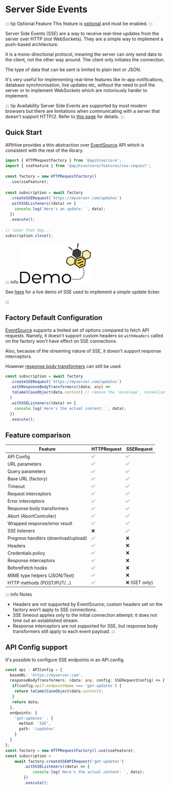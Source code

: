 # Server Side Events
::: tip Optional Feature
This feature is [optional](/guide/optional-features) and must be enabled.
:::

Server Side Events (SSE) are a way to receive real-time updates from the server over HTTP (not WebSockets). They are a simple way to implement a push-based architecture.

It is a mono-directional protocol, meaning the server can only send data to the client, not the other way around. The client only initiates the connection.

The type of data that can be sent is limited to plain text or JSON.

It's very useful for implementing real-time features like in-app notifications, database synchronisation, live updates etc, without the need to poll the server or to implement WebSockets which are notoriously harder to implement.

::: tip Availability
Server Side Events are supported by most modern browsers but there are limitations when communicating with a server that doesn't support HTTP/2.
Refer to [this page](https://developer.mozilla.org/en-US/docs/Web/API/EventSource) for details.
:::

## Quick Start

APIHive provides a thin abstraction over [EventSource](https://developer.mozilla.org/en-US/docs/Web/API/EventSource) API which is consistent with the rest of the library.

```typescript
import { HTTPRequestFactory } from '@apihive/core';
import { sseFeature } from '@apihive/core/features/sse-request';

const factory = new HTTPRequestFactory()
  .use(sseFeature);

const subscription = await factory
  .createSSERequest(`https://myserver.com/updates`)
  .withSSEListeners((data) => {
    console.log(`Here's an update: `, data);
  })
  .execute();

// later that day...
subscription.close();
```

::: info
<a href="../demos/sse-ticker/"><img src="/images/apihive-demo-button.png" alt="Demo" class="demo-button" /></a> 
<p>See <a href="../demos/sse-ticker/">here</a> for a live demo of SSE used to implement a simple update ticker.</p>
:::


## Factory Default Configuration

[EventSource](https://developer.mozilla.org/en-US/docs/Web/API/EventSource) supports a limited set of options compared to fetch API requests. Namely, it doesn't support custom headers so `withHeaders` called on the factory won't have effect on SSE connections.

Also, because of the streaming nature of SSE, it doesn't support response interceptors. 

However [response body transformers](/guide/response-body-transformers) can still be used.

```typescript
const subscription = await factory
  .createSSERequest(`https://myserver.com/updates`)
  .withResponseBodyTransformers((data: any) => 
   toCamelCaseObject(data.content) // remove the 'envelope', normalize case
  )
  .withSSEListeners((data) => {
    console.log(`Here's the actual content: `, data);
  })
  .execute();
```
## Feature comparison

| Feature | HTTPRequest | SSERequest |
| --- | --- | --- |
| API Config | ✅ | ✅ |
| URL parameters | ✅ | ✅ |
| Query parameters | ✅ | ✅ |
| Base URL (factory) | ✅ | ✅ |
| Timeout | ✅ | ✅ |
| Request interceptors | ✅ | ✅ |
| Error interceptors | ✅ | ✅ |
| Response body transformers | ✅ | ✅ |
| Abort (AbortController) | ✅ | ✅ |
| Wrapped response/error result | ✅ | ✅ |
| SSE listeners | ❌ | ✅ |
| Progress handlers (download/upload) | ✅ | ❌ |
| Headers | ✅ | ❌ |
| Credentials policy | ✅ | ❌ |
| Response interceptors | ✅ | ❌ |
| BeforeFetch hooks | ✅ | ❌ |
| MIME type helpers (JSON/Text) | ✅ | ❌ |
| HTTP methods (POST/PUT/...) | ✅ | ❌ (GET only) |

::: info Notes
- Headers are not supported by EventSource; custom headers set on the factory won't apply to SSE connections.
- SSE timeout applies only to the initial connection attempt; it does not time out an established stream.
- Response interceptors are not supported for SSE, but response body transformers still apply to each event payload.
:::

## API Config support

It's possible to configure SSE endpoints in an API config.

```typescript
const api : APIConfig = {
  baseURL: 'https://myserver.com',
  responseBodyTransformers: (data: any, config: SSERequestConfig) => {
   if(config.api?.endpointName === 'get-updates') {
    return toCamelCaseObject(data.content);
   }
   return data;    
  },
  endpoints: {
    'get-updates' : {
      method: 'SSE',
      path: '/updates'
    }
  }
};
const factory = new HTTPRequestFactory().use(sseFeature);
const subscription = 
    await factory.createSSEAPIRequest('get-updates')
        .withSSEListeners((data) => {
            console.log(`Here's the actual content: `, data);
        })
        .execute();
```
